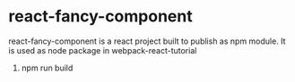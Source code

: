 # react-fancy-component
react-fancy-component is a react project built to publish as npm module. It is used as node package in webpack-react-tutorial


1. npm run build
